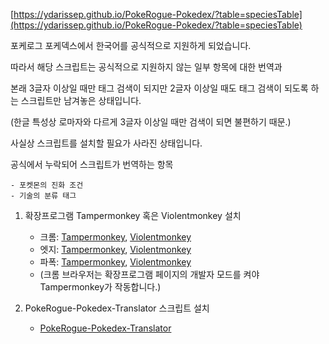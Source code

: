 [https://ydarissep.github.io/PokeRogue-Pokedex/?table=speciesTable](https://ydarissep.github.io/PokeRogue-Pokedex/?table=speciesTable)

포케로그 포케덱스에서 한국어를 공식적으로 지원하게 되었습니다.

따라서 해당 스크립트는 공식적으로 지원하지 않는 일부 항목에 대한 번역과

본래 3글자 이상일 때만 태그 검색이 되지만 2글자 이상일 때도 태그 검색이 되도록 하는 스크립트만 남겨놓은 상태입니다.

(한글 특성상 로마자와 다르게 3글자 이상일 때만 검색이 되면 불편하기 때문.)

사실상 스크립트를 설치할 필요가 사라진 상태입니다.


공식에서 누락되어 스크립트가 번역하는 항목

    - 포켓몬의 진화 조건
    - 기술의 분류 태그


1. 확장프로그램 Tampermonkey 혹은 Violentmonkey 설치

    - 크롬: [Tampermonkey](https://chromewebstore.google.com/detail/tampermonkey/dhdgffkkebhmkfjojejmpbldmpobfkfo), [Violentmonkey](https://chromewebstore.google.com/detail/violentmonkey/jinjaccalgkegednnccohejagnlnfdag)
    - 엣지: [Tampermonkey](https://microsoftedge.microsoft.com/addons/detail/tampermonkey/iikmkjmpaadaobahmlepeloendndfphd), [Violentmonkey](https://microsoftedge.microsoft.com/addons/detail/violentmonkey/eeagobfjdenkkddmbclomhiblgggliao)
    - 파폭: [Tampermonkey](https://addons.mozilla.org/ko/firefox/addon/tampermonkey/), [Violentmonkey](https://addons.mozilla.org/ko/firefox/addon/violentmonkey/)
    - (크롬 브라우저는 확장프로그램 페이지의 개발자 모드를 켜야 Tampermonkey가 작동합니다.)


2. PokeRogue-Pokedex-Translator 스크립트 설치

    - [PokeRogue-Pokedex-Translator](https://greasyfork.org/ko/scripts/497838-pokerogue-pokedex-translator)
